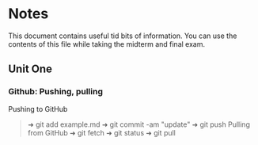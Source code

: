 # Notes 
This document contains useful tid bits of information. You can use the contents of this file while taking the midterm and final exam.
## Unit One
### Github: Pushing, pulling
Pushing to GitHub
>➜  git add example.md
>➜  git commit -am "update"
>➜  git push
Pulling from GitHub
>➜  git fetch
>➜  git status
>➜  git pull